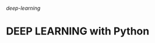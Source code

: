 ###### deep-learning                                                               
# DEEP LEARNING with Python      

               
    
